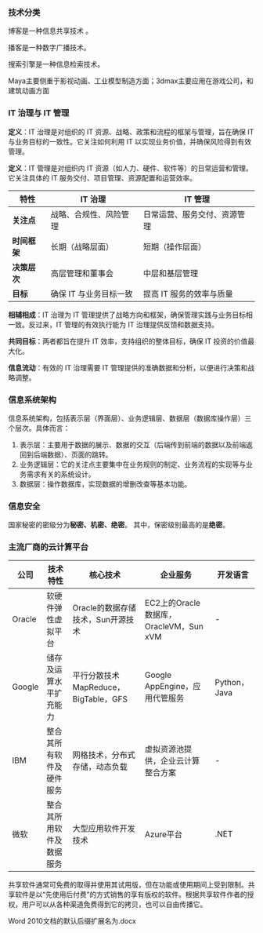 ### 技术分类

博客是一种信息共享技术 。

播客是一种数字广播技术。

搜索引擎是一种信息检索技术。



Maya主要侧重于影视动画、工业模型制造方面；3dmax主要应用在游戏公司，和建筑动画方面



### IT 治理与 IT 管理

**定义**：IT 治理是对组织的 IT 资源、战略、政策和流程的框架与管理，旨在确保 IT 与业务目标的一致性。它关注如何利用 IT 以实现业务价值，并确保风险得到有效管理。

**定义**：IT 管理是对组织内 IT 资源（如人力、硬件、软件等）的日常运营和管理。它关注具体的 IT 服务交付、项目管理、资源配置和运营效率。

| **特性**     | **IT 治理**            | **IT 管理**                  |
| ------------ | ---------------------- | ---------------------------- |
| **关注点**   | 战略、合规性、风险管理 | 日常运营、服务交付、资源管理 |
| **时间框架** | 长期（战略层面）       | 短期（操作层面）             |
| **决策层次** | 高层管理和董事会       | 中层和基层管理               |
| **目标**     | 确保 IT 与业务目标一致 | 提高 IT 服务的效率与质量     |

**相辅相成**：IT 治理为 IT 管理提供了战略方向和框架，确保管理实践与业务目标相一致。反过来，IT 管理的有效执行能为 IT 治理提供反馈和数据支持。

**共同目标**：两者都旨在提升 IT 效率，支持组织的整体目标，确保 IT 投资的价值最大化。

**信息流动**：有效的 IT 治理需要 IT 管理提供的准确数据和分析，以便进行决策和战略调整。



### 信息系统架构

信息系统架构，包括表示层（界面层）、业务逻辑层、数据层（数据库操作层）三个层次。具体而言：

1. 表示层：主要用于数据的展示、数据的交互（后端传到前端的数据以及前端返回到后端数据）、页面的跳转。
2. 业务逻辑层：它的关注点主要集中在业务规则的制定、业务流程的实现等与业务需求有关的系统设计。
3. 数据层：操作数据库，实现数据的增删改查等基本功能。



### 信息安全

 国家秘密的密级分为**秘密、机密、绝密**。 其中，保密级别最高的是**绝密**。



### 主流厂商的云计算平台

| 公司   | 技术特性                 | 核心技术                             | 企业服务                               | 开发语言     |
| ------ | ------------------------ | ------------------------------------ | -------------------------------------- | ------------ |
| Oracle | 软硬件弹性虚拟平台       | Oracle的数据存储技术，Sun开源技术    | EC2上的Oracle数据库，OracleVM，Sun xVM | -            |
| Google | 储存及运算水平扩充能力   | 平行分散技术MapReduce，BigTable，GFS | Google AppEngine，应用代管服务         | Python，Java |
| IBM    | 整合其所有软件及硬件服务 | 网格技术，分布式存储，动态负载       | 虚拟资源池提供，企业云计算整合方案     | -            |
| 微软   | 整合其所用软件及数据服务 | 大型应用软件开发技术                 | Azure平台                              | .NET         |



共享软件通常可免费的取得并使用其试用版，但在功能或使用期间上受到限制。共享软件是以“先使用后付费”的方式销售的享有版权的软件。根据共享软件作者的授权，用户可以从各种渠道免费得到它的拷贝，也可以自由传播它。



Word 2010文档的默认后缀扩展名为.docx
